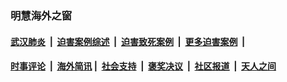 
### 明慧海外之窗

####  [武汉肺炎](indexes/365.md?t=04041200) &nbsp;|&nbsp;  [迫害案例综述](indexes/328.md?t=04041200) &nbsp;|&nbsp; [迫害致死案例](indexes/277.md?t=04041200)  &nbsp;|&nbsp; [更多迫害案例](indexes/81.md?t=04041200)  &nbsp;|&nbsp; 
####  [时事评论](indexes/19.md?t=04041200) &nbsp;|&nbsp; [海外简讯](indexes/245.md?t=04041200)&nbsp;|&nbsp;  [社会支持](indexes/140.md?t=04041200) &nbsp;|&nbsp; [褒奖决议](indexes/282.md?t=04041200) &nbsp;|&nbsp; [社区报道](indexes/91.md?t=04041200)  &nbsp;|&nbsp; [天人之间](indexes/78.md?t=04041200) 

